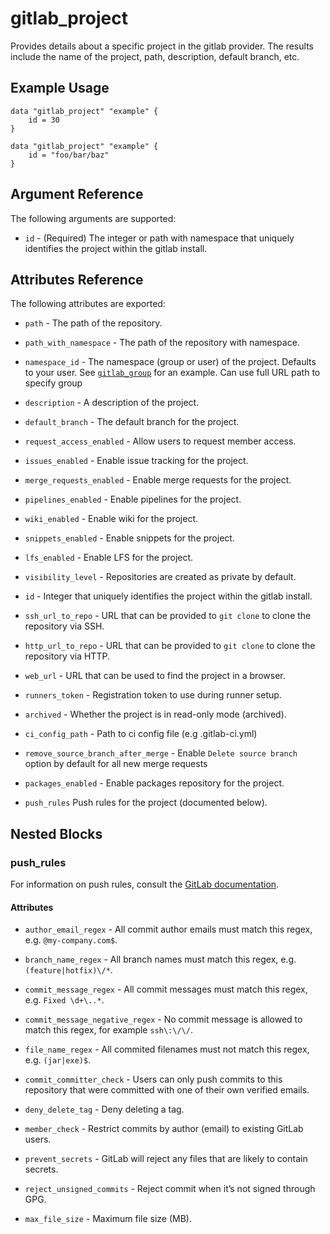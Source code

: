 # gitlab\_project

Provides details about a specific project in the gitlab provider. The results include the name of the project, path, description, default branch, etc.

## Example Usage

```hcl
data "gitlab_project" "example" {
	id = 30
}
```

```hcl
data "gitlab_project" "example" {
	id = "foo/bar/baz"
}
```

## Argument Reference

The following arguments are supported:

* `id` - (Required) The integer or path with namespace that uniquely identifies the project within the gitlab install.

## Attributes Reference

The following attributes are exported:

* `path` - The path of the repository.

* `path_with_namespace` - The path of the repository with namespace.

* `namespace_id` - The namespace (group or user) of the project. Defaults to your user.
  See [`gitlab_group`](../resources/group) for an example. Can use full URL path to specify group

* `description` - A description of the project.

* `default_branch` - The default branch for the project.

* `request_access_enabled` - Allow users to request member access.

* `issues_enabled` - Enable issue tracking for the project.

* `merge_requests_enabled` - Enable merge requests for the project.

* `pipelines_enabled` - Enable pipelines for the project.

* `wiki_enabled` - Enable wiki for the project.

* `snippets_enabled` - Enable snippets for the project.

* `lfs_enabled` - Enable LFS for the project.

* `visibility_level` -  Repositories are created as private by default.

* `id` - Integer that uniquely identifies the project within the gitlab install.

* `ssh_url_to_repo` - URL that can be provided to `git clone` to clone the
  repository via SSH.

* `http_url_to_repo` - URL that can be provided to `git clone` to clone the
  repository via HTTP.

* `web_url` - URL that can be used to find the project in a browser.

* `runners_token` - Registration token to use during runner setup.

* `archived` - Whether the project is in read-only mode (archived).

* `ci_config_path` - Path to ci config file (e.g .gitlab-ci.yml)

* `remove_source_branch_after_merge` - Enable `Delete source branch` option by default for all new merge requests

* `packages_enabled` - Enable packages repository for the project.

* `push_rules` Push rules for the project (documented below).

## Nested Blocks

### push_rules

For information on push rules, consult the [GitLab documentation](https://docs.gitlab.com/ce/push_rules/push_rules.html#push-rules).

#### Attributes

* `author_email_regex` - All commit author emails must match this regex, e.g. `@my-company.com$`.

* `branch_name_regex` - All branch names must match this regex, e.g. `(feature|hotfix)\/*`.

* `commit_message_regex` - All commit messages must match this regex, e.g. `Fixed \d+\..*`.

* `commit_message_negative_regex` - No commit message is allowed to match this regex, for example `ssh\:\/\/`.

* `file_name_regex` - All commited filenames must not match this regex, e.g. `(jar|exe)$`.

* `commit_committer_check` - Users can only push commits to this repository that were committed with one of their own verified emails.

* `deny_delete_tag` - Deny deleting a tag.

* `member_check` - Restrict commits by author (email) to existing GitLab users.

* `prevent_secrets` - GitLab will reject any files that are likely to contain secrets.

* `reject_unsigned_commits` - Reject commit when it’s not signed through GPG.

* `max_file_size` - Maximum file size (MB).
